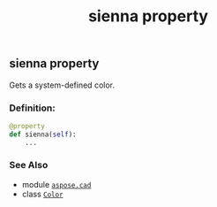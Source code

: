 ﻿---
title: sienna property
second_title: Aspose.CAD for Python via .NET API References
description: 
type: docs
weight: 1440
url: /aspose.cad/color/sienna/
is_root: false
---

## sienna property


Gets a system-defined color.
### Definition:
```python
@property
def sienna(self):
    ...
```

### See Also
* module [`aspose.cad`](../../)
* class [`Color`](/cad/python-net/aspose.cad/color)
